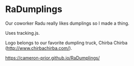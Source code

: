 # RaDumplings

Our coworker Radu really likes dumplings so I made a thing.

Uses tracking.js.

Logo belongs to our favorite dumpling truck, Chirba Chirba (http://www.chirbachirba.com/).

https://cameron-prior.github.io/RaDumplings/
